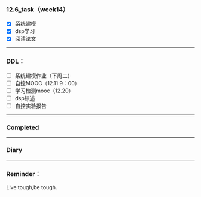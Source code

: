 ### 12.6_task（week14）

* [X] 系统建模
* [X] dsp学习
* [X] 阅读论文

---

### DDL：

* [ ] 系统建模作业（下周二）
* [ ] 自控MOOC（12.11 9：00）
* [ ] 学习检测mooc（12.20）
* [ ] dsp综述
* [ ] 自控实验报告

---

### Completed

---

### Diary

---

### Reminder：

Live tough,be tough.
